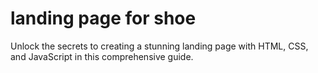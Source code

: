# landing page for shoe
Unlock the secrets to creating a stunning landing page with HTML, CSS, and JavaScript in this comprehensive guide.
